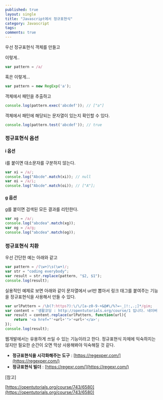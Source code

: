 ```yaml
---
published: true
layout: single
title: "Javascript에서 정규표현식"
category: Javascript
tags:
comments: true
---
```


우선 정규표현식 객체를 만들고

이렇게..
```javascript
var pattern = /a/
```
혹은 이렇게...
```javascript
var pattern = new RegExp('a');
```

객체에서 패턴을 추출하고
```javascript
console.log(pattern.exec('abcdef')); // ["a"]
```

객체에서 패턴에 해당되는 문자열이 있는지 확인할 수 있다.
```javascript
console.log(pattern.test('abcdef')); // true
```

### 정규표현식 옵션

#### i 옵션

i를 붙이면 대소문자를 구분하지 않는다.

```javascript
var xi = /a/;
console.log("Abcde".match(xi)); // null
var oi = /a/i;
console.log("Abcde".match(oi)); // ["A"];
```

#### g 옵션

g를 붙이면 검색된 모든 결과를 리턴한다.

```javascript
var xg = /a/;
console.log("abcdea".match(xg));
var og = /a/g;
console.log("abcdea".match(og));
```

### 정규표현식 치환
우선 간단한 예는 아래와 같고
```javascript
var pattern = /(\w+)\s(\w+)/;
var str = "coding everybody";
var result = str.replace(pattern, "$2, $1");
console.log(result);
```

실용적인 예제로 보면 아래와 같이 문자열에서 url만 뽑아서 링크 태그를 붙여주는 기능을 정규표현식을 사용해서 만들 수 있다.
```javascript
var urlPattern = /\b(?:https?):\/\/[a-z0-9-+&@#\/%?=~_|!:,.;]*/gim;
var content = '생활코딩 : http://opentutorials.org/course/1 입니다. 네이버 : http://naver.com 입니다. ';
var result = content.replace(urlPattern, function(url){
    return '<a href="'+url+'">'+url+'</a>';
});
console.log(result);
```

웹개발에서는 유용하게 쓰일 수 있는 기능이라고 한다. 정규표현식 자체에 익숙하지는 않지만 필요한 순간이 오면 막상 사용해봐야 익숙해질 것 같다.

- **정규표현식을 시각화해주는 도구** : [https://regexper.com/](https://regexper.com/)
- **정규표현식 빌더** : [https://regexr.com/](https://regexr.com/)

[참고]

[https://opentutorials.org/course/743/6580](https://opentutorials.org/course/743/6580)